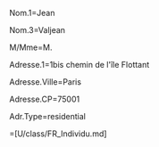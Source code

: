 Nom.1=Jean

Nom.3=Valjean

M/Mme=M.

Adresse.1=1bis chemin de l'île Flottant

Adresse.Ville=Paris

Adresse.CP=75001

Adr.Type=residential

=[U/class/FR_Individu.md]
